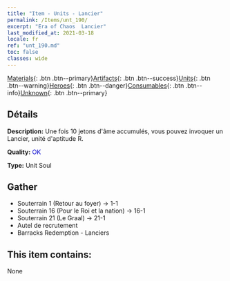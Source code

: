 ```yaml
---
title: "Item - Units - Lancier"
permalink: /Items/unt_190/
excerpt: "Era of Chaos  Lancier"
last_modified_at: 2021-03-18
locale: fr
ref: "unt_190.md"
toc: false
classes: wide
---
```

 [Materials](/fr/Items/){: .btn .btn--primary}[Artifacts](/fr/Items/Artifacts/){: .btn .btn--success}[Units](/fr/Items/Units/){: .btn .btn--warning}[Heroes](/fr/Items/Heroes/){: .btn .btn--danger}[Consumables](/fr/Items/Consumables/){: .btn .btn--info}[Unknown](/fr/Items/Unknown/){: .btn .btn--primary}

## Détails
 **Description:** Une fois 10 jetons d'âme accumulés, vous pouvez invoquer un Lancier, unité d'aptitude R.

 **Quality:** <span style="color: #0000CD">OK</span>

 **Type:** Unit Soul

## Gather

*    Souterrain 1 (Retour au foyer) -> 1-1 
*    Souterrain 16 (Pour le Roi et la nation) -> 16-1 
*    Souterrain 21 (Le Graal) -> 21-1 
*    Autel de recrutement 
*    Barracks Redemption - Lanciers 

## This item contains:

  None

